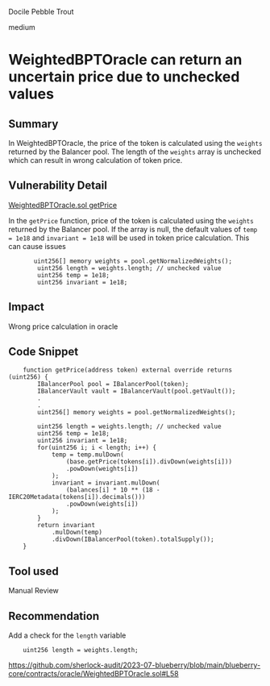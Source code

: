 Docile Pebble Trout

medium

# WeightedBPTOracle can return an uncertain price due to unchecked values
## Summary
In WeightedBPTOracle, the price of the token is calculated using the `weights` returned by the Balancer pool. The length of the `weights` array is unchecked which can result in wrong calculation of token price.

## Vulnerability Detail

[WeightedBPTOracle.sol getPrice](https://github.com/sherlock-audit/2023-07-blueberry/blob/main/blueberry-core/contracts/oracle/WeightedBPTOracle.sol#L58)

In the `getPrice` function, price of the token is calculated using the `weights` returned by the Balancer pool. If the array is null, the default values of `temp = 1e18` and `invariant = 1e18` will be used in token price calculation. This can cause issues

```solidity
       uint256[] memory weights = pool.getNormalizedWeights();
        uint256 length = weights.length; // unchecked value
        uint256 temp = 1e18;
        uint256 invariant = 1e18;
```

## Impact
Wrong price calculation in oracle

## Code Snippet

```solidity
    function getPrice(address token) external override returns (uint256) {
        IBalancerPool pool = IBalancerPool(token);
        IBalancerVault vault = IBalancerVault(pool.getVault());
        .
        .
        uint256[] memory weights = pool.getNormalizedWeights();

        uint256 length = weights.length; // unchecked value
        uint256 temp = 1e18;
        uint256 invariant = 1e18;
        for(uint256 i; i < length; i++) {
            temp = temp.mulDown(
                (base.getPrice(tokens[i]).divDown(weights[i]))
                .powDown(weights[i])
            );
            invariant = invariant.mulDown(
                (balances[i] * 10 ** (18 - IERC20Metadata(tokens[i]).decimals()))
                .powDown(weights[i])
            );
        }
        return invariant
            .mulDown(temp)
            .divDown(IBalancerPool(token).totalSupply());
    }
```

## Tool used

Manual Review

## Recommendation
Add a check for the `length` variable

```solidity
    uint256 length = weights.length;
```

https://github.com/sherlock-audit/2023-07-blueberry/blob/main/blueberry-core/contracts/oracle/WeightedBPTOracle.sol#L58